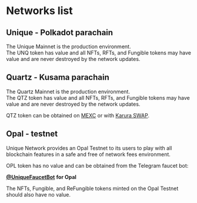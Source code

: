# Networks list

## Unique - Polkadot parachain

The Unique Mainnet is the production environment.  
The UNQ token has value and all NFTs, RFTs, and Fungible tokens may
have value and are never destroyed by the network updates.

<ChainTable :chainName="UNIQUE_CHAINS.unique"/>

## Quartz - Kusama parachain

The Quartz Mainnet is the production environment.  
The QTZ token has value and all NFTs, RFTs, and Fungible tokens may
have value and are never destroyed by the network updates.

<ChainTable :chainName="UNIQUE_CHAINS.quartz"/>

QTZ token can be obtained on [MEXC](https://www.mexc.com/ru-RU/exchange/QTZ_USDT) or
with [Karura SWAP](https://apps.karura.network/swap).

## Opal - testnet

Unique Network provides an Opal Testnet to its users to play with all blockchain features in a safe and free
of network fees environment.&#x20;

<ChainTable :chainName="UNIQUE_CHAINS.opal"/>

OPL token has no value and can be obtained from the Telegram faucet bot:&#x20;

[**@UniqueFaucetBot**](https://t.me/unique2faucet\_opal\_bot) **for Opal**

The NFTs, Fungible, and ReFungible tokens minted on the Opal Testnet should also have no value.

<script setup>
import {UNIQUE_CHAINS} from '_utils/constants';
import {addChainToMetamask} from '_utils/metamask';
</script>